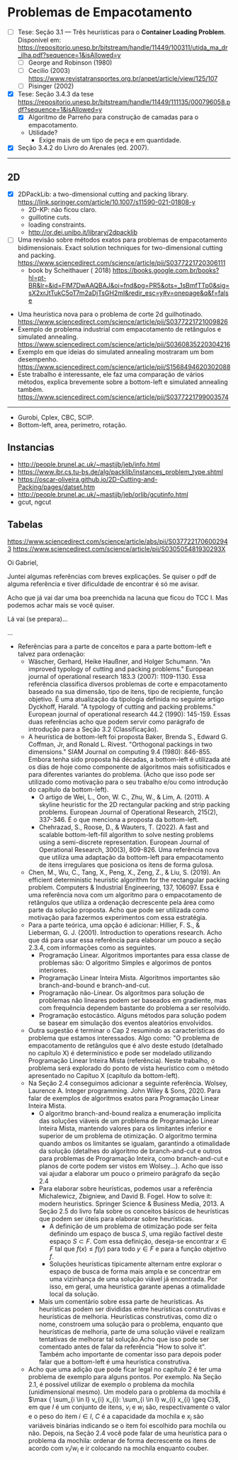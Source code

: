 # Problemas de Empacotamento

- [ ] Tese: Seção 3.1 — Três heurísticas para o **Container Loading Problem**. Disponível
  em: https://repositorio.unesp.br/bitstream/handle/11449/100311/utida_ma_dr_ilha.pdf?sequence=1&isAllowed=y
    - [ ] George and Robinson (1980)
    - [ ] Cecilio (2003) https://www.revistatransportes.org.br/anpet/article/view/125/107
    - [ ] Pisinger (2002)
- [x] Tese: Seção 3.4.3 da
  tese https://repositorio.unesp.br/bitstream/handle/11449/111135/000796058.pdf?sequence=1&isAllowed=y
    - [x] Algoritmo de Parreño para construção de camadas para o empacotamento.
    - Utilidade?
        - Exige mais de um tipo de peça e em quantidade.
- [x] Seção 3.4.2 do Livro do Arenales (ed. 2007).

---

## 2D

- [x] 2DPackLib: a two-dimensional cutting and packing
  library. https://link.springer.com/article/10.1007/s11590-021-01808-y
    - 2D-KP: não ficou claro.
    - guillotine cuts.
    - loading constraints.
    - http://or.dei.unibo.it/library/2dpacklib
- [ ] Uma revisão sobre métodos exatos para problemas de empacotamento bidimensionais. Exact
  solution techniques for two-dimensional cutting and
  packing. https://www.sciencedirect.com/science/article/pii/S0377221720306111
    - book by Scheithauer (
        2018) https://books.google.com.br/books?hl=pt-BR&lr=&id=FlM7DwAAQBAJ&oi=fnd&pg=PR5&ots=_1sBmfTTp0&sig=sX2xrJtTukC5oT7m2aDjTsGH2mI&redir_esc=y#v=onepage&q&f=false
- Uma heurística nova para o problema de corte 2d
  guilhotinado. https://www.sciencedirect.com/science/article/pii/S0377221721009826
- Exemplo de problema industrial com empacotamento de retângulos e simulated
  annealing. https://www.sciencedirect.com/science/article/pii/S0360835220304216
- Exemplo em que ideias do simulated annealing mostraram um bom
  desempenho. https://www.sciencedirect.com/science/article/pii/S1568494620302088
- Este trabalho é interessante, ele faz uma comparação de vários métodos, explica brevemente sobre a
  bottom-left e simulated annealing
  também. https://www.sciencedirect.com/science/article/pii/S0377221799003574

---

- Gurobi, Cplex, CBC, SCIP.
- Bottom-left, area, perímetro, rotação.

## Instancias

- http://people.brunel.ac.uk/~mastjjb/jeb/info.html
- https://www.ibr.cs.tu-bs.de/alg/packlib/instances_problem_type.shtml
- https://oscar-oliveira.github.io/2D-Cutting-and-Packing/pages/datset.htm
- http://people.brunel.ac.uk/~mastjjb/jeb/orlib/gcutinfo.html
- gcut, ngcut

## Tabelas

https://www.sciencedirect.com/science/article/abs/pii/S0377221706002943
https://www.sciencedirect.com/science/article/pii/S030505481930293X

Oi Gabriel,

Juntei algumas referências com breves explicações.
Se quiser o pdf de alguma referência e tiver dificuldade de encontrar é só me avisar.

Acho que já vai dar uma boa preenchida na lacuna que ficou do TCC I. Mas podemos achar mais se você
quiser.

Lá vai (se prepara)...

...

- Referências para a parte de conceitos e para a parte bottom-left e
  talvez para ordenação:
    - Wäscher, Gerhard, Heike Haußner, and Holger Schumann. "An improved
      typology of cutting and packing problems." European journal of
      operational research 183.3 (2007): 1109-1130. Essa referência
      classifica diversos problemas de corte e empacotamento baseado na
      sua dimensão, tipo de itens, tipo de recipiente, função objetivo. É
      uma atualização da tipologia definida no seguinte artigo Dyckhoff,
      Harald. "A typology of cutting and packing problems." European
      journal of operational research 44.2 (1990): 145-159. Essas duas
      referências acho que podem servir como parágrafo de introdução para
      a Seção 3.2 (Classificação).
    - A heurística de bottom-left foi proposta Baker, Brenda S., Edward
      G. Coffman, Jr, and Ronald L. Rivest. "Orthogonal packings in two
      dimensions." SIAM Journal on computing 9.4 (1980):
      846-855. Embora tenha sido proposta há décadas, a bottom-left
      é utilizada até os dias de hoje como componente de algoritmos mais
      sofisiticados e para diferentes variantes do problema. (Acho que
      isso pode ser utilizado como motivação para o seu trabalho e/ou
      como introdução do capítulo da bottom-left).
        - O artigo de Wei, L., Oon, W. C., Zhu, W., & Lim, A. (2011). A
          skyline heuristic for the 2D rectangular packing and strip
          packing problems. European Journal of Operational Research,
          215(2), 337-346. É o que menciona a proposta da
          bottom-left.
        - Chehrazad, S., Roose, D., & Wauters, T. (2022). A fast and
          scalable bottom-left-fill algorithm to solve nesting problems
          using a semi-discrete representation. European Journal of
          Operational Research, 300(3), 809-826. Uma referência nova
          que utiliza uma adaptação da bottom-left para empacotamento de
          itens irregulares que posiciona os itens de forma gulosa.
    - Chen, M., Wu, C., Tang, X., Peng, X., Zeng, Z., & Liu,
      S. (2019). An efficient deterministic heuristic algorithm for the
      rectangular packing problem. Computers & Industrial Engineering,
      137, 106097. Essa é uma referência nova com um algoritmo para o
      empacotamento de retângulos que utiliza a ordenação decrescente
      pela área como parte da solução proposta. Acho que pode ser
      utilizada como motivação para fazermos experimentos com essa estratégia.
    - Para a parte teórica, uma opção é adicionar: Hillier, F. S., &
      Lieberman, G. J. (2001). Introduction to operations research. Acho
      que dá para usar essa referência para elaborar um pouco a seção
      2.3.4, com informações como as seguintes.
        - Programação Linear. Algoritmos importantes para essa classe de
          problemas são: O algoritmo Simples e algorimos de pontos
          interiores.
        - Programação Linear Inteira Mista. Algoritmos importantes são branch-and-bound
          e branch-and-cut.
        - Programação não-Linear. Os algoritmos para solução de problemas
          não lineares podem ser baseados em gradiente, mas com frequência
          dependem bastante do problema a ser resolvido.
        - Programação estocástico. Alguns métodos para solução podem se
          basear em simulação dos eventos aleatórios envolvidos.
    - Outra sugestão é
      terminar o Cap 2 resumindo as características do problema que
      estamos interessados. Algo como: "O problema de empacotamento de
      retângulos que é alvo deste estudo (detalhado no capítulo X) é determínistico e pode ser
      modelado utilizando Programação Linear Inteira Mista
      (referência). Neste trabalho, o problema será explorado do ponto
      de vista heurístico com o método apresentado no Capítuo X
      (capítulo da bottom-left).
    - Na Seção 2.4 conseguimos adicionar a seguinte referência. Wolsey,
      Laurence A. Integer programming. John Wiley & Sons, 2020. Para
      falar de exemplos de algoritmos exatos para Programação Linear
      Inteira Mista.
        - O algoritmo branch-and-bound realiza a enumeração implícita das
          soluções viáveis de um problema de Programação Linear Inteira
          Mista, mantendo valores para os limitantes inferior e superior
          de um problema de otimização. O algoritmo termina quando ambos
          os limitantes se igualam, garantindo a otimalidade da solução
          (detalhes do algoritmo de branch-and-cut e outros para problemas
          de Programação Inteira, como branch-and-cut e planos de corte
          podem ser vistos em Wolsey...). Acho que isso vai ajudar a
          elaborar um pouco o primeiro parágrafo da seção 2.4
        - Para elaborar sobre heurísticas, podemos usar a referência
          Michalewicz, Zbigniew, and David B. Fogel. How to solve it:
          modern heuristics. Springer Science & Business Media, 2013. A
          Seção 2.5 do livro fala sobre os conceitos básicos de
          heurísticas que podem ser úteis para elaborar sobre heurísticas.
            - A definição de um problema de otimização pode ser feita
              definindo um espaço de busca $S$, uma região factível deste
              espaço $S \subset F$. Com essa definição, deseja-se encontrar
              $x \in F$ tal que $f(x) \leq f(y)$ para todo $y \in F$ e para
              a função objetivo $f$.
            - Soluções heurísticas tipicamente alternam entre explorar o
              espaço de busca de forma mais ampla e se concentrar em uma
              vizinhança de uma solução viável já encontrada. Por isso, em
              geral, uma heurística garante apenas a otimalidade local da solução.
        - Mais um comentário sobre essa parte de heurísticas. As
          heurísticas podem ser divididas entre heurísticas construtivas e
          heurísticas de melhoria. Heurísticas construtivas, como diz o
          nome, constroem uma solução para o problema, enquanto que
          heurísticas de melhoria, parte de uma solução viável e realizam
          tentativas de melhorar tal solução.Acho que isso pode ser
          comentado antes de falar da referência "How to solve it". Também
          acho importante de comentar isso para depois poder falar que a
          bottom-left é uma heurística construtiva.
    - Acho que uma adição que pode ficar legal no capítulo 2 é ter uma
      problema de exemplo para alguns pontos. Por exemplo. Na Seção 2.1,
      é possível utilizar de exemplo o problema da mochila
      (unidimensional mesmo). Um modelo para o problema da mochila é
      $\max \{ \sum_{i \in I} v_{i} x_{i}: \sum_{i \in I} w_{i} x_{i}
      \geq C}$, em que $I$ é um conjunto de itens, $v_{i}$ e $w_{i}$
      são, respectivamente o valor e o peso do item $i \in I$, $C$ é a
      capacidade da mochila e $x_{i}$
      são variáveis binárias indicando se o item foi escolhido para
      mochila ou não. Depois, na Seção 2.4 você pode falar de uma
      heurística para o problema da mochila: ordenar de forma
      decrescente os itens de acordo com $v_{i}/w_{i}$ e ir colocando
      na mochila enquanto couber.